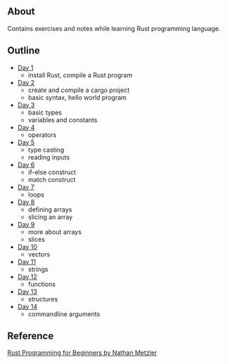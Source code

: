 ## About
Contains exercises and notes while learning Rust programming language.

## Outline
- [Day 1](day_01/day_01.md)
    - install Rust, compile a Rust program
- [Day 2](day_02/day_02.md)
    - create and compile a cargo project
    - basic syntax, hello world program
- [Day 3](day_03/day_03.md)
    - basic types
    - variables and constants
- [Day 4](day_04/day_04.md)
    - operators
- [Day 5](day_05/day_05.md)
    - type casting
    - reading inputs
- [Day 6](day_06/day_06.md)
    - if-else construct
    - match construct
- [Day 7](day_07/day_07.md)
    - loops
- [Day 8](day_08/day_08.md)
    - defining arrays
    - slicing an array
- [Day 9](day_09/day_09.md)
    - more about arrays
    - slices
- [Day 10](day_10/day_10.md)
    - vectors
- [Day 11](day_11/day_11.md)
    - strings
- [Day 12](day_12/day_12.md)
    - functions
- [Day 13](day_13/day_13.md)
    - structures
- [Day 14](day_14/day_14.md)
    - commandline arguments

## Reference
[Rust Programming for Beginners by Nathan Metzler](https://www.goodreads.com/book/show/58530378-rust-programming-for-beginners)